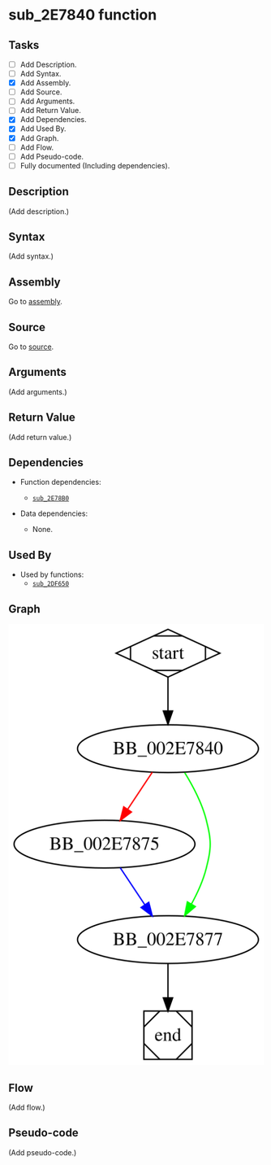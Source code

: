 # sub_2E7840 function

## Tasks

- [ ] Add Description.
- [ ] Add Syntax.
- [X] Add Assembly.
- [ ] Add Source.
- [ ] Add Arguments.
- [ ] Add Return Value.
- [X] Add Dependencies.
- [X] Add Used By.
- [X] Add Graph.
- [ ] Add Flow.
- [ ] Add Pseudo-code.
- [ ] Fully documented (Including dependencies).

## Description

(Add description.)

## Syntax

(Add syntax.)

## Assembly

Go to [assembly](../asm/sub_2E7840.asm).

## Source

Go to [source](../cc/sub_2E7840.cc).

## Arguments

(Add arguments.)

## Return Value

(Add return value.)

## Dependencies

* Function dependencies:
  * [`sub_2E78B0`](sub_2E78B0.md)

* Data dependencies:
  * None.


## Used By

* Used by functions:
  * [`sub_2DF650`](sub_2DF650.md)

## Graph

![sub_2E7840 Graph](../svg/sub_2E7840.svg "sub_2E7840 Graph")

## Flow

(Add flow.)

## Pseudo-code

(Add pseudo-code.)



